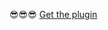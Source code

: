 😎😎😎
[Get the plugin](https://raw.githubusercontent.com/AntiLink99/beatsaver-additional-info/main/beatsaver-additional-info.user.js)
